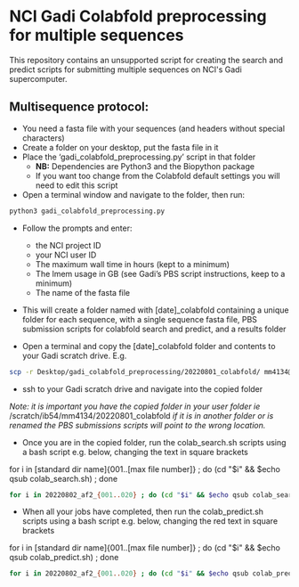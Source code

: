 # NCI Gadi Colabfold preprocessing for multiple sequences

This repository contains an unsupported script for creating the search and predict scripts for submitting multiple sequences on NCI's Gadi supercomputer. 

## Multisequence protocol:

- You need a fasta file with your sequences (and headers without special characters)
- Create a folder on your desktop, put the fasta file in it
- Place the ‘gadi_colabfold_preprocessing.py’ script in that folder
    - **NB:** Dependencies are Python3 and the Biopython package
    - If you want too change from the Colabfold default settings you will need to edit this script
- Open a terminal window and navigate to the folder, then run:

```bash
python3 gadi_colabfold_preprocessing.py
```

- Follow the prompts and enter:
    - the NCI project ID
    - your NCI user ID
    - The maximum wall time in hours (kept to a minimum)
    - The lmem usage in GB (see Gadi’s PBS script instructions, keep to a minimum)
    - The name of the fasta file
               
- This will create a folder named with [date]_colabfold containing a unique folder for each sequence, with a single sequence fasta file, PBS submission scripts for colabfold search and predict, and a results folder
- Open a terminal and copy the [date]_colabfold folder and contents to your Gadi scratch drive. E.g.

```bash
scp -r Desktop/gadi_colabfold_preprocessing/20220801_colabfold/ mm4134@gadi-dm.nci.org.au:/scratch/ib54/mm4134/
```

- ssh to your Gadi scratch drive and navigate into the copied folder

*Note: it is important you have the copied folder in your user folder ie* /scratch/ib54/mm4134/20220801_colabfold *if it is in another folder or is renamed the PBS submissions scripts will point to the wrong location.*

- Once you are in the copied folder, run the colab_search.sh scripts using a bash script e.g. below, changing the text in square brackets

for i in [standard dir name]{001..[max file number]} ; do (cd "$i" && $echo qsub colab_search.sh) ; done

```bash
for i in 20220802_af2_{001..020} ; do (cd "$i" && $echo qsub colab_search.sh) ; done
```

- When all your jobs have completed, then run the colab_predict.sh scripts using a bash script e.g. below, changing the red text in square brackets

for i in [standard dir name]{001..[max file number]} ; do (cd "$i" && $echo qsub colab_predict.sh) ; done

```bash
for i in 20220802_af2_{001..020} ; do (cd "$i" && $echo qsub colab_predict.sh) ; done
```
